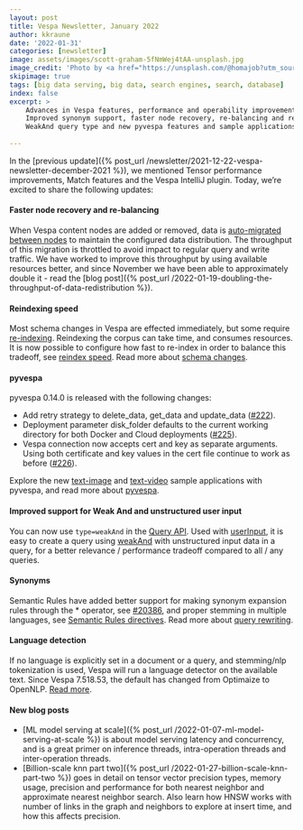 ```yaml
---
layout: post
title: Vespa Newsletter, January 2022
author: kkraune
date: '2022-01-31'
categories: [newsletter]
image: assets/images/scott-graham-5fNmWej4tAA-unsplash.jpg
image_credit: 'Photo by <a href="https://unsplash.com/@homajob?utm_source=unsplash&utm_medium=referral&utm_content=creditCopyText">Scott Graham</a> on <a href="https://unsplash.com/photos/5fNmWej4tAA?utm_source=unsplash&utm_medium=referral&utm_content=creditCopyText">Unsplash</a>'
skipimage: true
tags: [big data serving, big data, search engines, search, database]
index: false
excerpt: >
    Advances in Vespa features, performance and operability improvements include:
    Improved synonym support, faster node recovery, re-balancing and re-indexing,
    WeakAnd query type and new pyvespa features and sample applications.
    
---
```


In the [previous update]({% post_url /newsletter/2021-12-22-vespa-newsletter-december-2021 %}),
we mentioned Tensor performance improvements, Match features and the Vespa IntelliJ plugin.
Today, we’re excited to share the following updates:


#### Faster node recovery and re-balancing
When Vespa content nodes are added or removed,
data is [auto-migrated between nodes](https://docs.vespa.ai/en/elasticity.html)
to maintain the configured data distribution.
The throughput of this migration is throttled to avoid impact to regular query and write traffic.
We have worked to improve this throughput by using available resources better,
and since November we have been able to approximately double it -
read the [blog post]({% post_url /2022-01-19-doubling-the-throughput-of-data-redistribution %}).

#### Reindexing speed
Most schema changes in Vespa are effected immediately,
but some require [re-indexing](https://docs.vespa.ai/en/operations/reindexing.html).
Reindexing the corpus can take time, and consumes resources.
It is now possible to configure how fast to re-index in order to balance this tradeoff,
see [reindex speed](https://docs.vespa.ai/en/reference/deploy-rest-api-v2.html#reindex).
Read more about [schema changes](https://docs.vespa.ai/en/reference/schema-reference.html#modifying-schemas).

#### pyvespa
pyvespa 0.14.0 is released with the following changes:
* Add retry strategy to delete_data,
  get_data and update_data ([#222](https://github.com/vespa-engine/pyvespa/pull/222)).
* Deployment parameter disk_folder defaults to the current working directory for both Docker and Cloud deployments
  ([#225](https://github.com/vespa-engine/pyvespa/pull/225)).
* Vespa connection now accepts cert and key as separate arguments.
  Using both certificate and key values in the cert file continue to work as before
  ([#226](https://github.com/vespa-engine/pyvespa/pull/226)).

Explore the new [text-image](https://github.com/vespa-engine/sample-apps/tree/master/text-image-search/src/python)
and [text-video](https://github.com/vespa-engine/sample-apps/tree/master/text-video-search) sample applications with pyvespa,
and read more about [pyvespa](https://pyvespa.readthedocs.io/en/latest/index.html).

#### Improved support for Weak And and unstructured user input
You can now use `type=weakAnd` in the [Query API](https://docs.vespa.ai/en/reference/query-api-reference.html#model.type).
Used with [userInput](https://docs.vespa.ai/en/reference/query-language-reference.html#userinput),
it is easy to create a query using [weakAnd](https://docs.vespa.ai/en/using-wand-with-vespa.html#weakand)
with unstructured input data in a query, for a better relevance / performance tradeoff compared to all / any queries.

#### Synonyms
Semantic Rules have added better support for making synonym expansion rules through the * operator,
see [#20386](https://github.com/vespa-engine/vespa/issues/20386),
and proper stemming in multiple languages,
see [Semantic Rules directives](https://docs.vespa.ai/en/reference/semantic-rules.html#directives).
Read more about [query rewriting](https://docs.vespa.ai/en/query-rewriting.html).

#### Language detection
If no language is explicitly set in a document or a query, and stemming/nlp tokenization is used,
Vespa will run a language detector on the available text.
Since Vespa 7.518.53, the default has changed from Optimaize to OpenNLP.
[Read more](https://docs.vespa.ai/en/linguistics.html#language-handling).

#### New blog posts
* [ML model serving at scale]({% post_url /2022-01-07-ml-model-serving-at-scale %})
  is about model serving latency and concurrency,
  and is a great primer on inference threads, intra-operation threads and inter-operation threads.
* [Billion-scale knn part two]({% post_url /2022-01-27-billion-scale-knn-part-two %})
  goes in detail on tensor vector precision types, memory usage, precision and performance
  for both nearest neighbor and approximate nearest neighbor search.
  Also learn how HNSW works with number of links in the graph and neighbors to explore at insert time,
  and how this affects precision.
